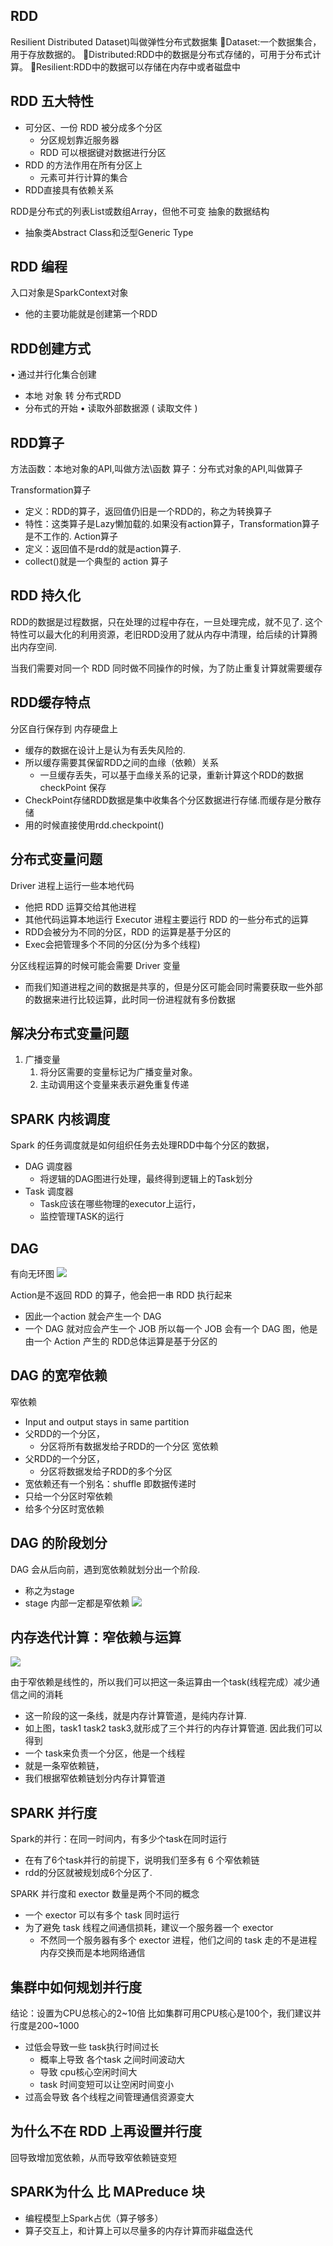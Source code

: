 ## RDD
Resilient Distributed Dataset)叫做弹性分布式数据集
Dataset:一个数据集合，用于存放数据的。 
Distributed:RDD中的数据是分布式存储的，可用于分布式计算。
Resilient:RDD中的数据可以存储在内存中或者磁盘中
## RDD 五大特性
- 可分区、一份 RDD 被分成多个分区
	- 分区规划靠近服务器
	- RDD 可以根据键对数据进行分区
- RDD 的方法作用在所有分区上
	- 元素可并行计算的集合
- RDD直接具有依赖关系


RDD是分布式的列表List或数组Array，但他不可变
抽象的数据结构
- 抽象类Abstract Class和泛型Generic Type
## RDD 编程
入口对象是SparkContext对象
- 他的主要功能就是创建第一个RDD
## RDD创建方式
• 通过并行化集合创建 
- 本地 对象 转 分布式RDD 
- 分布式的开始
• 读取外部数据源 ( 读取文件 )

## RDD算子
方法函数：本地对象的API,叫做方法\函数
算子：分布式对象的API,叫做算子

Transformation算子
- 定义：RDD的算子，返回值仍旧是一个RDD的，称之为转换算子
- 特性：这类算子是Lazy懒加载的.如果没有action算子，Transformation算子是不工作的.
Action算子
- 定义：返回值不是rdd的就是action算子.
- collect()就是一个典型的 action 算子

## RDD 持久化
RDD的数据是过程数据，只在处理的过程中存在，一旦处理完成，就不见了.
这个特性可以最大化的利用资源，老旧RDD没用了就从内存中清理，给后续的计算腾出内存空间.

当我们需要对同一个 RDD 同时做不同操作的时候，为了防止重复计算就需要缓存
## RDD缓存特点
分区自行保存到 内存硬盘上
- 缓存的数据在设计上是认为有丢失风险的.
- 所以缓存需要其保留RDD之间的血缘（依赖）关系
	- 一旦缓存丢失，可以基于血缘关系的记录，重新计算这个RDD的数据
 checkPoint 保存
 - CheckPoint存储RDD数据是集中收集各个分区数据进行存储.而缓存是分散存储
 - 用的时候直接使用rdd.checkpoint()

## 分布式变量问题
Driver 进程上运行一些本地代码
- 他把 RDD 运算交给其他进程
- 其他代码运算本地运行
Executor 进程主要运行 RDD 的一些分布式的运算
- RDD会被分为不同的分区，RDD 的运算是基于分区的
- Exec会把管理多个不同的分区(分为多个线程)

分区线程运算的时候可能会需要 Driver 变量
- 而我们知道进程之间的数据是共享的，但是分区可能会同时需要获取一些外部的数据来进行比较运算，此时同一份进程就有多份数据

## 解决分布式变量问题
1. 广播变量
	1. 将分区需要的变量标记为广播变量对象。
	2. 主动调用这个变量来表示避免重复传递


## SPARK 内核调度
Spark 的任务调度就是如何组织任务去处理RDD中每个分区的数据，
- DAG 调度器
	- 将逻辑的DAG图进行处理，最终得到逻辑上的Task划分
- Task 调度器
	- Task应该在哪些物理的executor上运行，
	- 监控管理TASK的运行

## DAG
有向无环图
![](https://raw.githubusercontent.com/2Lavine/ImgRep/main/img/202402221717823.png)

 Action是不返回 RDD 的算子，他会把一串 RDD 执行起来
 - 因此一个action 就会产生一个 DAG
 - 一个 DAG 就对应会产生一个 JOB
所以每一个 JOB 会有一个 DAG 图，他是由一个 Action 产生的
RDD总体运算是基于分区的

## DAG 的宽窄依赖
窄依赖
- Input and output stays in same partition
- 父RDD的一个分区，
	- 分区将所有数据发给子RDD的一个分区
宽依赖
- 父RDD的一个分区，
	- 分区将数据发给子RDD的多个分区
- 宽依赖还有一个别名：shuffle
即数据传递时
- 只给一个分区时窄依赖
- 给多个分区时宽依赖

## DAG 的阶段划分
DAG 会从后向前，遇到宽依赖就划分出一个阶段.
- 称之为stage
- stage 内部一定都是窄依赖
![](https://raw.githubusercontent.com/2Lavine/ImgRep/main/img/202402221728055.png)

## 内存迭代计算：窄依赖与运算
![](https://raw.githubusercontent.com/2Lavine/ImgRep/main/img/202402221736686.png)

由于窄依赖是线性的，所以我们可以把这一条运算由一个task(线程完成）减少通信之间的消耗
- 这一阶段的这一条线，就是内存计算管道，是纯内存计算.
- 如上图，task1 task2 task3,就形成了三个并行的内存计算管道.
因此我们可以得到
- 一个 task来负责一个分区，他是一个线程
- 就是一条窄依赖链，
- 我们根据窄依赖链划分内存计算管道

## SPARK 并行度
Spark的并行：在同一时间内，有多少个task在同时运行
- 在有了6个task并行的前提下，说明我们至多有 6 个窄依赖链
- rdd的分区就被规划成6个分区了.

SPARK 并行度和 exector 数量是两个不同的概念
- 一个 exector 可以有多个 task 同时运行
- 为了避免 task 线程之间通信损耗，建议一个服务器一个 exector
	- 不然同一个服务器有多个 exector 进程，他们之间的 task 走的不是进程内存交换而是本地网络通信
## 集群中如何规划并行度
结论：设置为CPU总核心的2~10倍
比如集群可用CPU核心是100个，我们建议并行度是200~1000
- 过低会导致一些 task执行时间过长
	- 概率上导致 各个task 之间时间波动大
	- 导致 cpu核心空闲时间大
	- task 时间变短可以让空闲时间变小
- 过高会导致 各个线程之间管理通信资源变大
## 为什么不在 RDD 上再设置并行度
回导致增加宽依赖，从而导致窄依赖链变短
## SPARK为什么 比 MAPreduce 块
- 编程模型上Spark占优（算子够多）
- 算子交互上，和计算上可以尽量多的内存计算而非磁盘迭代